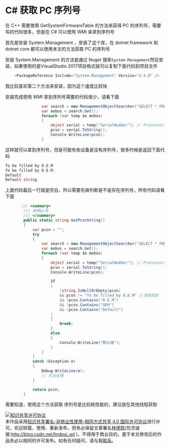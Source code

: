 
# C# 获取 PC 序列号

在 C++ 需要使用 GetSystemFirmwareTable 的方法来获得 PC 的序列号，需要写的代码很多，但是在 C# 可以使用 WMI 来拿到序列号

<!--more-->


<!-- csdn -->

首先是安装 System.Management ，安装了这个库，在 dotnet framework 和 dotnet core 都可以使用本文的方法获取 PC 的序列号

安装 System.Management 的方法是通过 Nuget 搜索`System.Management`然后安装，如果使用的是VisualStudio 2017项目格式就可以复制下面代码到项目文件

```csharp
    <PackageReference Include="System.Management" Version="4.5.0" />

```

我比较喜欢第二个方法来安装，因为这个速度比较快

安装完成使用 WMI 拿到序列号需要的代码很少，请看下面

```csharp
                var search = new ManagementObjectSearcher("SELECT * FROM Win32_BIOS");
                var mobos = search.Get();
                foreach (var temp in mobos)
                {
                    object serial = temp["SerialNumber"]; // ProcessorID if you use Win32_CPU
                    pcsn = serial.ToString();
                    Console.WriteLine(pcsn);
                }
```

这样就可以拿到序列号，但是可能有些设备是没有序列号，很多时候是返回下面代码

```csharp
To be filled by O.E.M
To be filled by O.E.M.
Default
Default string

```

上面代码最后一行就是空白，所以需要先做判断是不是存在序列号，所有代码请看下面

```csharp
       /// <summary>
        /// 获得pc号
        /// </summary>
        public static string GetPcsnString()
        {
            var pcsn = "";
            try
            {
                var search = new ManagementObjectSearcher("SELECT * FROM Win32_BIOS");
                var mobos = search.Get();
                foreach (var temp in mobos)
                {
                    object serial = temp["SerialNumber"]; // ProcessorID if you use Win32_CPU
                    pcsn = serial.ToString();
                    Console.WriteLine(pcsn);

                    if
                    (
                        !string.IsNullOrEmpty(pcsn)
                        && pcsn != "To be filled by O.E.M" //没有找到
                        && !pcsn.Contains("O.E.M")
                        && !pcsn.Contains("OEM")
                        && !pcsn.Contains("Default")
                    )
                    {
                        break;
                    }
                    else
                    {
                        Console.WriteLine("默认值");
                    }
                }
            }
            catch (Exception e)
            {
                Debug.WriteLine(e);
                // 无法处理
            }

            return pcsn;
        }
```

需要知道，使用这个方法获取 序列号是比较耗性能的，建议放在其他线程获取 





<a rel="license" href="http://creativecommons.org/licenses/by-nc-sa/4.0/"><img alt="知识共享许可协议" style="border-width:0" src="https://licensebuttons.net/l/by-nc-sa/4.0/88x31.png" /></a><br />本作品采用<a rel="license" href="http://creativecommons.org/licenses/by-nc-sa/4.0/">知识共享署名-非商业性使用-相同方式共享 4.0 国际许可协议</a>进行许可。欢迎转载、使用、重新发布，但务必保留文章署名[林德熙](http://blog.csdn.net/lindexi_gd)(包含链接:http://blog.csdn.net/lindexi_gd )，不得用于商业目的，基于本文修改后的作品务必以相同的许可发布。如有任何疑问，请与我[联系](mailto:lindexi_gd@163.com)。